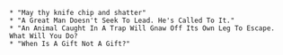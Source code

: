 	* "May thy knife chip and shatter"
	* "A Great Man Doesn't Seek To Lead. He's Called To It."
	* "An Animal Caught In A Trap Will Gnaw Off Its Own Leg To Escape. What Will You Do?
	* "When Is A Gift Not A Gift?"

